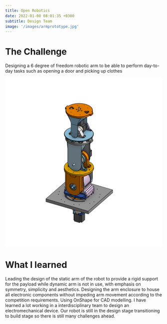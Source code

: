 ```yaml
---
title: Open Robotics
date: 2022-01-08 08:01:35 +0300
subtitle: Design Team
image: '/images/armprototype.jpg'
---
```

# The Challenge
Designing a 6 degree of freedom robotic arm to be able to perform day-to-day tasks such as opening a door and picking up clothes
<div class="gallery-box">
  <div class="gallery">
    <img src="/images/robotarm.png" loading="lazy" alt="Project">
  </div>
  <em>  <a href="https://unsplash.com/" target="_blank"></a></em>
</div>

# What I learned
Leading the design of the static arm of the robot to provide a rigid support for the payload while dynamic arm is not in use, with emphasis on symmetry, simplicity and aesthetics. Designing the arm enclosure to house all electronic components without impeding arm movement according to the competition requirements. Using OnShape for CAD modelling. I have learned a lot working in a interdisciplinary team to design an electromechanical device. Our robot is still in the design stage transitioning to build stage so there is still many challenges ahead.
